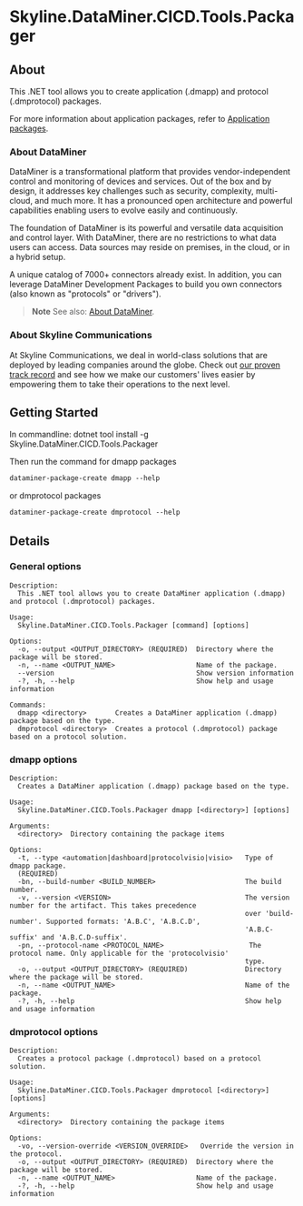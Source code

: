 # Skyline.DataMiner.CICD.Tools.Packager

## About

This .NET tool allows you to create application (.dmapp) and protocol (.dmprotocol) packages.

For more information about application packages, refer to [Application packages](https://aka.dataminer.services/application-packages).

### About DataMiner

DataMiner is a transformational platform that provides vendor-independent control and monitoring of devices and services. Out of the box and by design, it addresses key challenges such as security, complexity, multi-cloud, and much more. It has a pronounced open architecture and powerful capabilities enabling users to evolve easily and continuously.

The foundation of DataMiner is its powerful and versatile data acquisition and control layer. With DataMiner, there are no restrictions to what data users can access. Data sources may reside on premises, in the cloud, or in a hybrid setup.

A unique catalog of 7000+ connectors already exist. In addition, you can leverage DataMiner Development Packages to build you own connectors (also known as "protocols" or "drivers").

> **Note**
> See also: [About DataMiner](https://aka.dataminer.services/about-dataminer).

### About Skyline Communications

At Skyline Communications, we deal in world-class solutions that are deployed by leading companies around the globe. Check out [our proven track record](https://aka.dataminer.services/about-skyline) and see how we make our customers' lives easier by empowering them to take their operations to the next level.

## Getting Started

In commandline:
dotnet tool install -g Skyline.DataMiner.CICD.Tools.Packager

Then run the command for dmapp packages

```md
dataminer-package-create dmapp --help
```

or dmprotocol packages

```md
dataminer-package-create dmprotocol --help
```

## Details

### General options

```console
Description:
  This .NET tool allows you to create DataMiner application (.dmapp) and protocol (.dmprotocol) packages.

Usage:
  Skyline.DataMiner.CICD.Tools.Packager [command] [options]

Options:
  -o, --output <OUTPUT_DIRECTORY> (REQUIRED)  Directory where the package will be stored.
  -n, --name <OUTPUT_NAME>                    Name of the package.
  --version                                   Show version information
  -?, -h, --help                              Show help and usage information

Commands:
  dmapp <directory>       Creates a DataMiner application (.dmapp) package based on the type.
  dmprotocol <directory>  Creates a protocol (.dmprotocol) package based on a protocol solution.

```

### dmapp options

```console
Description:
  Creates a DataMiner application (.dmapp) package based on the type.

Usage:
  Skyline.DataMiner.CICD.Tools.Packager dmapp [<directory>] [options]

Arguments:
  <directory>  Directory containing the package items

Options:
  -t, --type <automation|dashboard|protocolvisio|visio>   Type of dmapp package.
  (REQUIRED)
  -bn, --build-number <BUILD_NUMBER>                      The build number.
  -v, --version <VERSION>                                 The version number for the artifact. This takes precedence
                                                          over 'build-number'. Supported formats: 'A.B.C', 'A.B.C.D',
                                                          'A.B.C-suffix' and 'A.B.C.D-suffix'.
  -pn, --protocol-name <PROTOCOL_NAME>                     The protocol name. Only applicable for the 'protocolvisio'
                                                          type.
  -o, --output <OUTPUT_DIRECTORY> (REQUIRED)              Directory where the package will be stored.
  -n, --name <OUTPUT_NAME>                                Name of the package.
  -?, -h, --help                                          Show help and usage information
```

### dmprotocol options

```console
Description:
  Creates a protocol package (.dmprotocol) based on a protocol solution.

Usage:
  Skyline.DataMiner.CICD.Tools.Packager dmprotocol [<directory>] [options]

Arguments:
  <directory>  Directory containing the package items

Options:
  -vo, --version-override <VERSION_OVERRIDE>   Override the version in the protocol.
  -o, --output <OUTPUT_DIRECTORY> (REQUIRED)  Directory where the package will be stored.
  -n, --name <OUTPUT_NAME>                    Name of the package.
  -?, -h, --help                              Show help and usage information
```
